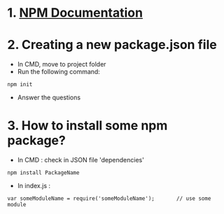 # 1. [NPM Documentation](https://docs.npmjs.com/)

# 2. Creating a new package.json file
  - In CMD, move to project folder
  - Run the following command:
  ```
  npm init
  ```
  - Answer the questions

# 3. How to install some npm package?
  - In CMD : check in JSON file 'dependencies'
  ```
  npm install PackageName
  ```
  
  
  - In index.js :
  ```
  var someModuleName = require('someModuleName');       // use some module
  ```
